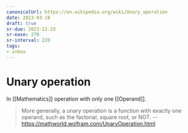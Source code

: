 ```yaml
---
canonicalUrl: https://en.wikipedia.org/wiki/Unary_operation
date: 2023-03-18
draft: true
sr-due: 2023-12-23
sr-ease: 270
sr-interval: 220
tags:
- inbox
---
```


# Unary operation

In [[Mathematics]] operation with only one [[Operand]].

> More generally, a unary operation is a function with exactly one operand, such
> as the factorial, square root, or NOT. --
> https://mathworld.wolfram.com/UnaryOperation.html
